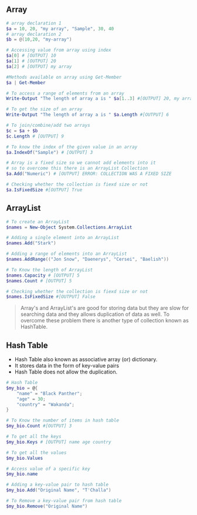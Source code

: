 ## Array
```powershell
# array declaration 1
$a = 10, 20, "my array", "Sample", 30, 40
# array declaration 2
$b = @(10,20, "my-array")

# Accessing value from array using index
$a[0] # [OUTPUT] 10
$a[1] # [OUTPUT] 20
$a[2] # [OUTPUT] my array

#Methods available on array using Get-Member
$a | Get-Member

# To access a range of elements from an array
Write-Output "The length of array a is " $a[1..3] #[OUTPUT] 20, my array, Sample

# To get the size of an array
Write-Output "The length of array a is " $a.Length #[OUTPUT] 6

# To join/combine/add two arrays
$c = $a + $b 
$c.Length # [OUTPUT] 9

# To know the index of the given value in an array
$a.IndexOf("Sample") # [OUTPUT] 3

# Array is a fixed size so we cannot add elements into it 
# so to overcome this there is an ArrayList Collection
$a.Add("Numeric") # [OUTPUT] ERROR: COLLECTION WAS A FIXED SIZE

# Checking whether the collection is fiexd size or not 
$a.IsFixedSize #[OUTPUT] True
```

## ArrayList
```powershell
# To create an ArrayList
$names = New-Object System.Collections.ArrayList

# Adding a single element into an ArrayList
$names.Add("Stark")

# Adding a range of elements into an ArrayList
$names.AddRange(("Jon Snow", "Daenerys", "Cersei", "Baelish")) 

# To Know the length of ArrayList
$names.Capacity # [OUTPUT] 5
$names.Count # [OUTPUT] 5

# Checking whether the collection is fiexd size or not 
$names.IsFixedSize #[OUTPUT] False
```
> Array's and ArrayList's are good for storing data but they are slow for searching data and they allows duplication of data as well. To overcome these problem there is another type of collection known as HashTable.

## Hash Table
* Hash Table also known as associative array (or) dictionary.
* It stores data in the form of key-value pairs
* Hash Table does not allow the duplication.
```powershell
# Hash Table
$my_bio = @{
    "name" = "Black Panther";
    "age" = 30;
    "country" = "Wakanda";
}

# To Know the number of items in hash table
$my_bio.Count #[OUTPUT] 3

# To get all the keys
$my_bio.Keys # [OUTPUT] name age country

# To get all the values 
$my_bio.Values 

# Access value of a specific key 
$my_bio.name

# Adding a key-value pair to hash table
$my_bio.Add("Original Name", "T'Challa")

# To Remove a key-value pair from hash table
$my_bio.Remove("Original Name")
```